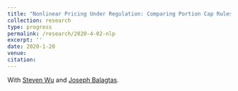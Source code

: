 ```yaml
---
title: "Nonlinear Pricing Under Regulation: Comparing Portion Cap Rules and Taxes in the Laboratory"
collection: research
type: progress
permalink: /research/2020-4-02-nlp
excerpt: ''
date: 2020-1-20
venue: 
citation: 
---
```


With [Steven Wu](https://ag.purdue.edu/agecon/Pages/profile.aspx?strAlias=sywu) and [Joseph Balagtas](https://ag.purdue.edu/agecon/Pages/Profile.aspx?strAlias=balagtas).

